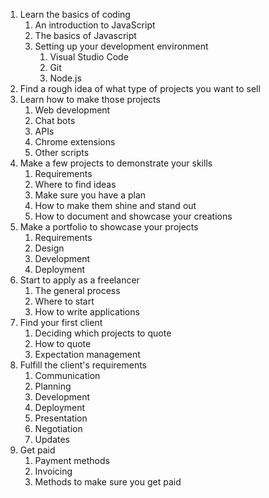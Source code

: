 1. Learn the basics of coding
   1. An introduction to JavaScript
   2. The basics of Javascript
   3. Setting up your development environment
      1. Visual Studio Code
      2. Git
      3. Node.js
2. Find a rough idea of what type of projects you want to sell
3. Learn how to make those projects
   1. Web development
   2. Chat bots
   3. APIs
   4. Chrome extensions
   5. Other scripts
4. Make a few projects to demonstrate your skills
   1. Requirements
   2. Where to find ideas
   3. Make sure you have a plan
   4. How to make them shine and stand out
   5. How to document and showcase your creations
5. Make a portfolio to showcase your projects
   1. Requirements
   2. Design
   3. Development
   4. Deployment
6. Start to apply as a freelancer
   1. The general process
   2. Where to start
   3. How to write applications
7. Find your first client
   1. Deciding which projects to quote
   2. How to quote
   3. Expectation management
8. Fulfill the client's requirements
   1. Communication
   2. Planning
   3. Development
   4. Deployment
   5. Presentation
   6. Negotiation
   7. Updates
9. Get paid
   1. Payment methods
   2. Invoicing
   3. Methods to make sure you get paid
